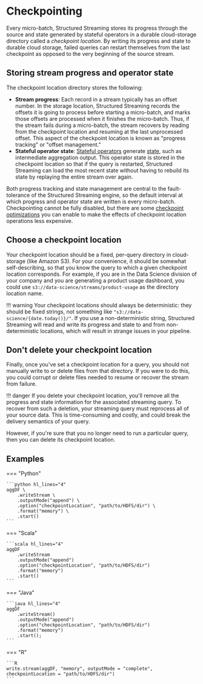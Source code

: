 <!--
[x] denotes that the article addresses the respective Google search:

[x] spark structured streaming checkpoint
[x] spark structured streaming checkpoint interval
spark structured streaming checkpoint cleanup
[x] spark structured streaming checkpoint s3
[x] spark structured streaming disable checkpoint
[x] spark structured streaming delete checkpoint
[x] spark structured streaming without checkpoint
[x] spark structured streaming offset management

 -->

# Checkpointing

Every micro-batch, Structured Streaming stores its progress through the source and state generated by stateful operators in a durable cloud-storage directory called a _checkpoint location_. By writing its progress and state to durable cloud storage, failed queries can restart themselves from the last checkpoint as opposed to the very beginning of the source stream.

## Storing stream progress and operator state

The checkpoint location directory stores the following:

- **Stream progress**: Each record in a stream typically has an offset number. In the storage location, Structured Streaming records the offsets it is going to process before starting a micro-batch, and marks those offsets are processed when it finishes the micro-batch. Thus, if the stream fails during a micro-batch, the stream recovers by reading from the checkpoint location and resuming at the last unprocessed offset. This aspect of the checkpoint location is known as "progress tracking" or "offset management."
- **Stateful operator state**: [Stateful operators]() generate [state](), such as intermediate aggregation output. This operator state is stored in the checkpoint location so that if the query is restarted, Structured Streaming can load the most recent state without having to rebuild its state by replaying the entire stream over again.

Both progress tracking and state management are central to the fault-tolerance of the Structured Streaming engine, so the default interval at which progress and operator state are written is every micro-batch. Checkpointing cannot be fully disabled, but there are some [checkpoint optimizations]() you can enable to make the effects of checkpoint location operations less expensive.

## Choose a checkpoint location

Your checkpoint location should be a fixed, per-query directory in cloud-storage (like Amazon S3). For your convenience, it should be somewhat self-describing, so that you know the query to which a given checkpoint location corresponds. For example, if you are in the Data Science division of your company and you are generating a product usage dashboard, you could use `s3://data-science/streams/product-usage` as the directory location name.

!!! warning
    Your checkpoint locations should always be deterministic: they should be fixed strings, not something like `"s3://data-science/{date.today()}/"`. If you use a non-deterministic string, Structured Streaming will read and write its progress and state to and from non-deterministic locations, which will result in strange issues in your pipeline.

## Don't delete your checkpoint location

Finally, once you've set a checkpoint location for a query, you should not manually write to or delete files from that directory. If you were to do this, you could corrupt or delete files needed to resume or recover the stream from failure. 

!!! danger
    If you delete your checkpoint location, you'll remove all the progress and state information for the associated streaming query. To recover from such a deletion, your streaming query must reprocess all of your source data. This is time-consuming and costly, and could break the delivery semantics of your query.

However, if you're sure that you no longer need to run a particular query, then you can delete its checkpoint location.

<!-- TODO(neil): Section on checkpoint performance. -->

## Examples

=== "Python"

    ```python hl_lines="4"
    aggDF \
        .writeStream \
        .outputMode("append") \
        .option("checkpointLocation", "path/to/HDFS/dir") \
        .format("memory") \
        .start()
    ```
=== "Scala"

    ```scala hl_lines="4"
    aggDF
        .writeStream
        .outputMode("append")
        .option("checkpointLocation", "path/to/HDFS/dir")
        .format("memory")
        .start()
    ```
=== "Java"

    ```java hl_lines="4"
    aggDF
        .writeStream()
        .outputMode("append")
        .option("checkpointLocation", "path/to/HDFS/dir")
        .format("memory")
        .start(); 
    ```
=== "R"

    ```R
    write.stream(aggDF, "memory", outputMode = "complete", checkpointLocation = "path/to/HDFS/dir")
    ```
